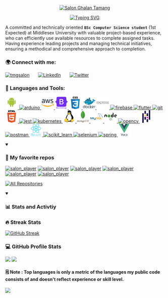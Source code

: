 <p align="center">
  <a href="https://github.com/SalonTamang"><img alt='Salon Ghalan Tamang' src='https://see.fontimg.com/api/renderfont4/gx824/eyJyIjoiZnMiLCJoIjo0MywidyI6MTI1MCwiZnMiOjM0LCJmZ2MiOiIjRkZGRkZGIiwiYmdjIjoiIzAzMDMwMyIsInQiOjF9/U2Fsb24gR2hhbGFuIFRhbWFuZw/rich-the-barber-personal-use.png'></a>
</p>

<p align='center'>
  <a href="https://git.io/typing-svg"><img src="https://readme-typing-svg.demolab.com?font=Source+Code+Pro&weight=800&size=25&duration=4700&pause=1000&color=F70E00&center=true&vCenter=true&random=false&width=435&lines=Product+Designer;Software+Engineer;Full+Stack+Developer;Network+Engineer;Tech+Enthusiast" alt="Typing SVG" /></a>
  
A committed and technically oriented **`BSc Computer Science student`** (1st Expected) at Middlesex University with valuable project-based experience, who can efficiently use available resources to complete assigned tasks. Having experience leading projects and managing technical initiatives, ensuring a methodical and comprehensive approach to completion. 

</p>

<!-- Social icons section -->
<p align="center">
  <h3>🌍 Connect with me:</h3>
  <a href="https://instagram.com/tmgsalon" target="blank"><img src="https://raw.githubusercontent.com/rahuldkjain/github-profile-readme-generator/master/src/images/icons/Social/instagram.svg" alt="tmgsalon" width="32px" /></a>
  &#8287;&#8287;&#8287;&#8287;&#8287;
  <a href="https://www.linkedin.com/in/tmgsalon/" target="blank"><img width="32px" alt="LinkedIn" title="LinkedIn" src="https://i.imgur.com/yRpa1dQ.png"/></a>
  &#8287;&#8287;&#8287;&#8287;&#8287;
  <a href="https://twitter.com/tmg_salon" target="blank"><img width="32px" alt="Twitter" title="Twitter" src="https://i.imgur.com/AixJgnm.png"/></a>
  &#8287;&#8287;&#8287;&#8287;&#8287;
</p>


<h3 align="left">🧰 Languages and Tools:</h3>
<p align="left"> <a href="https://developer.android.com" target="_blank" rel="noreferrer"> <img src="https://raw.githubusercontent.com/devicons/devicon/master/icons/android/android-original-wordmark.svg" alt="android" width="40" height="40"/> </a> <a href="https://www.arduino.cc/" target="_blank" rel="noreferrer"> <img src="https://cdn.worldvectorlogo.com/logos/arduino-1.svg" alt="arduino" width="40" height="40"/> </a> <a href="https://aws.amazon.com" target="_blank" rel="noreferrer"> <img src="https://raw.githubusercontent.com/devicons/devicon/master/icons/amazonwebservices/amazonwebservices-original-wordmark.svg" alt="aws" width="40" height="40"/> </a> <a href="https://getbootstrap.com" target="_blank" rel="noreferrer"> <img src="https://raw.githubusercontent.com/devicons/devicon/master/icons/bootstrap/bootstrap-plain-wordmark.svg" alt="bootstrap" width="40" height="40"/> </a> <a href="https://www.w3schools.com/css/" target="_blank" rel="noreferrer"> <img src="https://raw.githubusercontent.com/devicons/devicon/master/icons/css3/css3-original-wordmark.svg" alt="css3" width="40" height="40"/> </a> <a href="https://www.docker.com/" target="_blank" rel="noreferrer"> <img src="https://raw.githubusercontent.com/devicons/devicon/master/icons/docker/docker-original-wordmark.svg" alt="docker" width="40" height="40"/> </a> <a href="https://expressjs.com" target="_blank" rel="noreferrer"> <img src="https://raw.githubusercontent.com/devicons/devicon/master/icons/express/express-original-wordmark.svg" alt="express" width="40" height="40"/> </a> <a href="https://firebase.google.com/" target="_blank" rel="noreferrer"> <img src="https://www.vectorlogo.zone/logos/firebase/firebase-icon.svg" alt="firebase" width="40" height="40"/> </a> <a href="https://flutter.dev" target="_blank" rel="noreferrer"> <img src="https://www.vectorlogo.zone/logos/flutterio/flutterio-icon.svg" alt="flutter" width="40" height="40"/> </a> <a href="https://git-scm.com/" target="_blank" rel="noreferrer"> <img src="https://www.vectorlogo.zone/logos/git-scm/git-scm-icon.svg" alt="git" width="40" height="40"/> </a> <a href="https://www.w3.org/html/" target="_blank" rel="noreferrer"> <img src="https://raw.githubusercontent.com/devicons/devicon/master/icons/html5/html5-original-wordmark.svg" alt="html5" width="40" height="40"/> </a> <a href="https://jestjs.io" target="_blank" rel="noreferrer"> <img src="https://www.vectorlogo.zone/logos/jestjsio/jestjsio-icon.svg" alt="jest" width="40" height="40"/> </a> <a href="https://kubernetes.io" target="_blank" rel="noreferrer"> <img src="https://www.vectorlogo.zone/logos/kubernetes/kubernetes-icon.svg" alt="kubernetes" width="40" height="40"/> </a> <a href="https://www.linux.org/" target="_blank" rel="noreferrer"> <img src="https://raw.githubusercontent.com/devicons/devicon/master/icons/linux/linux-original.svg" alt="linux" width="40" height="40"/> </a> <a href="https://www.mongodb.com/" target="_blank" rel="noreferrer"> <img src="https://raw.githubusercontent.com/devicons/devicon/master/icons/mongodb/mongodb-original-wordmark.svg" alt="mongodb" width="40" height="40"/> </a> <a href="https://www.mysql.com/" target="_blank" rel="noreferrer"> <img src="https://raw.githubusercontent.com/devicons/devicon/master/icons/mysql/mysql-original-wordmark.svg" alt="mysql" width="40" height="40"/> </a> <a href="https://nodejs.org" target="_blank" rel="noreferrer"> <img src="https://raw.githubusercontent.com/devicons/devicon/master/icons/nodejs/nodejs-original-wordmark.svg" alt="nodejs" width="40" height="40"/> </a> <a href="https://opencv.org/" target="_blank" rel="noreferrer"> <img src="https://www.vectorlogo.zone/logos/opencv/opencv-icon.svg" alt="opencv" width="40" height="40"/> </a> <a href="https://pandas.pydata.org/" target="_blank" rel="noreferrer"> <img src="https://raw.githubusercontent.com/devicons/devicon/2ae2a900d2f041da66e950e4d48052658d850630/icons/pandas/pandas-original.svg" alt="pandas" width="40" height="40"/> </a> <a href="https://postman.com" target="_blank" rel="noreferrer"> <img src="https://www.vectorlogo.zone/logos/getpostman/getpostman-icon.svg" alt="postman" width="40" height="40"/> </a> <a href="https://reactjs.org/" target="_blank" rel="noreferrer"> <img src="https://raw.githubusercontent.com/devicons/devicon/master/icons/react/react-original-wordmark.svg" alt="react" width="40" height="40"/> </a> <a href="https://scikit-learn.org/" target="_blank" rel="noreferrer"> <img src="https://upload.wikimedia.org/wikipedia/commons/0/05/Scikit_learn_logo_small.svg" alt="scikit_learn" width="40" height="40"/> </a> <a href="https://www.selenium.dev" target="_blank" rel="noreferrer"> <img src="https://raw.githubusercontent.com/detain/svg-logos/780f25886640cef088af994181646db2f6b1a3f8/svg/selenium-logo.svg" alt="selenium" width="40" height="40"/> </a> <a href="https://spring.io/" target="_blank" rel="noreferrer"> <img src="https://www.vectorlogo.zone/logos/springio/springio-icon.svg" alt="spring" width="40" height="40"/> </a> <a href="https://vuejs.org/" target="_blank" rel="noreferrer"> <img src="https://raw.githubusercontent.com/devicons/devicon/master/icons/vuejs/vuejs-original-wordmark.svg" alt="vuejs" width="40" height="40"/> </a> </p>

<details open>
  <summary><h3>📮 My favorite repos</h3></summary>

  <p align='left'>
    <a href="https://github.com/SalonTamang/salon_player"><img width="320" src="https://github-readme-stats.vercel.app/api/pin/?username=salontamang&repo=salon_player&theme=react&bg_color=1F222E&title_color=F85D7F&hide_border=true&icon_color=F8D866&show_icons=false" alt="salon_player"></a>
    <a href="https://github.com/SalonTamang/autosewa-ride-share-app"><img width="320" src="https://github-readme-stats.vercel.app/api/pin/?username=salontamang&repo=autosewa-ride-share-app&theme=react&bg_color=1F222E&title_color=F85D7F&hide_border=true&icon_color=F8D866&show_icons=false" alt="salon_player"></a>
    <a href="https://github.com/SalonTamang/vehicle-hire-system-using-cplusplus"><img width="320" src="https://github-readme-stats.vercel.app/api/pin/?username=salontamang&repo=vehicle-hire-system-using-cplusplus&theme=react&bg_color=1F222E&title_color=F85D7F&hide_border=true&icon_color=F8D866&show_icons=false" alt="salon_player"></a>
    <a href="https://github.com/SalonTamang/price-comparison-site"><img width="320" src="https://github-readme-stats.vercel.app/api/pin/?username=salontamang&repo=price-comparison-site&theme=react&bg_color=1F222E&title_color=F85D7F&hide_border=true&icon_color=F8D866&show_icons=false" alt="salon_player"></a>
    <a href="https://github.com/SalonTamang/dukan-ecom-site-with-CMS-tools"><img width="320" src="https://github-readme-stats.vercel.app/api/pin/?username=salontamang&repo=dukan-ecom-site-with-CMS-tools&theme=react&bg_color=1F222E&title_color=F85D7F&hide_border=true&icon_color=F8D866&show_icons=false" alt="salon_player"></a>
    <a href="https://github.com/SalonTamang/balzo-a-gaming-website"><img width="320" src="https://github-readme-stats.vercel.app/api/pin/?username=salontamang&repo=balzo-a-gaming-website&theme=react&bg_color=1F222E&title_color=F85D7F&hide_border=true&icon_color=F8D866&show_icons=false" alt="salon_player"></a>
  </p>

  <a href="https://github.com/SalonTamang?tab=repositories&sort=stargazers"><img alt="All Repositories" title="All Repositories" src="https://custom-icon-badges.demolab.com/badge/-Click%20Here%20For%20All%20My%20Repos-1F222E?style=for-the-badge&logoColor=white&logo=repo"/></a>
    
  
</details>


<details open>
  <summary><h3>📊 Stats and Activtiy</h3></summary>

  <h3>🔥 Streak Stats</h3>  
  
  [![GitHub Streak](https://streak-stats.demolab.com?user=SalonTamang&theme=tokyonight)](https://git.io/streak-stats)

  <h3>💻 GitHub Profile Stats</h3>

  <img src='https://github-readme-stats.vercel.app/api?username=salontamang&show_icons=true&theme=onedark' height="192px">

  <img src='https://github-readme-stats.vercel.app/api/top-langs/?username=salontamang&theme=highcontrast' height="192px">  

  <h4>🗒️ Note : Top languages is only a metric of the languages my public code consists of and doesn't reflect experience or skill level.</h4>

  <img src='https://github-readme-activity-graph.vercel.app/graph?username=SalonTamang&theme=dracula'>

  
  
</details>





<!--
**SalonTamang/SalonTamang** is a ✨ _special_ ✨ repository because its `README.md` (this file) appears on your GitHub profile.

Here are some ideas to get you started:

- 🔭 I’m currently working on ...
- 🌱 I’m currently learning ...
- 👯 I’m looking to collaborate on ...
- 🤔 I’m looking for help with ...
- 💬 Ask me about ...
- 📫 How to reach me: ...
- 😄 Pronouns: ...
- ⚡ Fun fact: ...
-->
